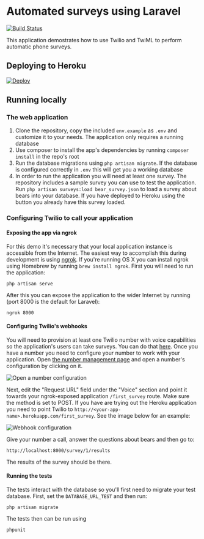 #  Automated surveys using Laravel

[![Build Status](https://travis-ci.org/TwilioDevEd/automated-survey-laravel.svg?branch=master)](https://travis-ci.org/TwilioDevEd/automated-survey-laravel)

This application demostrates how to use Twilio and TwiML to perform
automatic phone surveys.

## Deploying to Heroku

[![Deploy](https://www.herokucdn.com/deploy/button.png)](https://heroku.com/deploy)

## Running locally

### The web application

1. Clone the repository, copy the included `env.example` as `.env` and
   customize it to your needs. The application only requires a running database
2. Use composer to install the app's dependencies by running `composer
   install` in the repo's root
3. Run the database migrations using `php artisan migrate`. If the
   database is configured correctly in `.env` this will get you a
   working database
4. In order to run the application you will need at least one
   survey. The repository includes a sample survey you can use to test
   the application. Run `php artisan surveys:load bear_survey.json` to
   load a survey about bears into your database. If you have deployed
   to Heroku using the button you already have this survey loaded.

### Configuring Twilio to call your application

#### Exposing the app via ngrok

For this demo it's necessary that your local application instance is
accessible from the Internet. The easiest way to accomplish this
during development is using [ngrok](https://ngrok.com/). If you're
running OS X you can install ngrok using Homebrew by running `brew
install ngrok`. First you will need to run the application:

```
php artisan serve
```

After this you can expose the application to the wider Internet by
running (port 8000 is the default for Laravel):

```
ngrok 8000
```

#### Configuring Twilio's webhooks

You will need to provision at least one Twilio number with voice
capabilities so the application's users can take surveys. You can do
that
[here](https://www.twilio.com/user/account/phone-numbers/search). Once
you have a number you need to configure your number to work with your
application. Open
[the number management page](https://www.twilio.com/user/account/phone-numbers/incoming)
and open a number's configuration by clicking on it.

![Open a number configuration](https://raw.github.com/TwilioDevEd/automated-survey-laravel/master/number-conf.png)

Next, edit the "Request URL" field under the "Voice" section and point
it towards your ngrok-exposed application `/first_survey` route. Make
sure the method is set to POST. If you have are trying out the Heroku
application you need to point Twilio to
`http://<your-app-name>.herokuapp.com/first_survey`. See the image
below for an example:

![Webhook configuration](https://raw.github.com/TwilioDevEd/automated-survey-laravel/master/webhook-conf.png)

Give your number a call, answer the questions about bears and then go to:

```
http://localhost:8000/survey/1/results
```

The results of the survey should be there.

#### Running the tests

The tests interact with the database so you'll first need to migrate
your test database. First, set the `DATABASE_URL_TEST` and then run:

`php artisan migrate`

The tests then can be run using

`phpunit`
